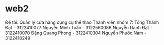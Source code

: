 # web2
Đề tài: Quản lý cửa hàng dụng cụ thể thao
Thành viên nhóm 7:
Tống Thành Đạt - 3122410077
Nguyễn Minh Tuấn - 3122560086
Nguyễn Danh Đạt - 3122410070
Đặng Quang Phong - 3122410304
Nguyễn Phước Nam - 3122410249
